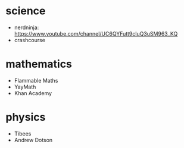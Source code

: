 # science
- nerdninja: https://www.youtube.com/channel/UC6QYFutt9cluQ3uSM963_KQ
- crashcourse

# mathematics
- Flammable Maths
- YayMath
- Khan Academy

# physics
- Tibees
- Andrew Dotson
